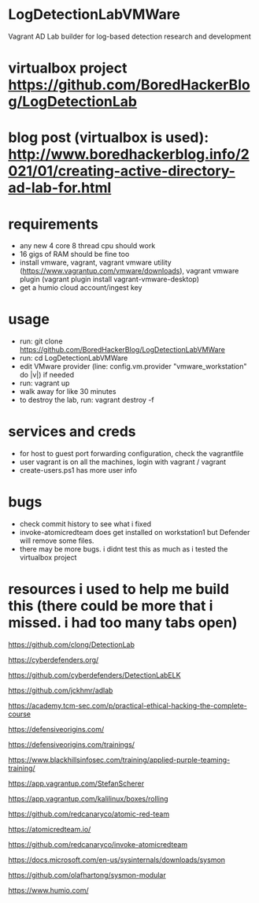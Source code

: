 # LogDetectionLabVMWare
Vagrant AD Lab builder for log-based detection research and development

# virtualbox project https://github.com/BoredHackerBlog/LogDetectionLab 
# blog post (virtualbox is used): http://www.boredhackerblog.info/2021/01/creating-active-directory-ad-lab-for.html

# requirements
- any new 4 core 8 thread cpu should work
- 16 gigs of RAM should be fine too
- install vmware, vagrant, vagrant vmware utility (https://www.vagrantup.com/vmware/downloads), vagrant vmware plugin (vagrant plugin install vagrant-vmware-desktop)
- get a humio cloud account/ingest key

# usage
- run: git clone https://github.com/BoredHackerBlog/LogDetectionLabVMWare
- run: cd LogDetectionLabVMWare
- edit VMware provider (line: config.vm.provider "vmware_workstation" do |v|) if needed
- run: vagrant up
- walk away for like 30 minutes
- to destroy the lab, run: vagrant destroy -f

# services and creds
- for host to guest port forwarding configuration, check the vagrantfile
- user vagrant is on all the machines, login with vagrant / vagrant
- create-users.ps1 has more user info

# bugs
- check commit history to see what i fixed
- invoke-atomicredteam does get installed on workstation1 but Defender will remove some files.
- there may be more bugs. i didnt test this as much as i tested the virtualbox project

# resources i used to help me build this (there could be more that i missed. i had too many tabs open)
https://github.com/clong/DetectionLab

https://cyberdefenders.org/

https://github.com/cyberdefenders/DetectionLabELK

https://github.com/jckhmr/adlab

https://academy.tcm-sec.com/p/practical-ethical-hacking-the-complete-course

https://defensiveorigins.com/

https://defensiveorigins.com/trainings/

https://www.blackhillsinfosec.com/training/applied-purple-teaming-training/

https://app.vagrantup.com/StefanScherer

https://app.vagrantup.com/kalilinux/boxes/rolling

https://github.com/redcanaryco/atomic-red-team

https://atomicredteam.io/

https://github.com/redcanaryco/invoke-atomicredteam

https://docs.microsoft.com/en-us/sysinternals/downloads/sysmon

https://github.com/olafhartong/sysmon-modular

https://www.humio.com/
